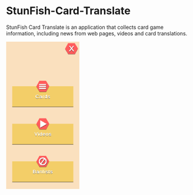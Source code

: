 # StunFish-Card-Translate
StunFish Card Translate is an application that collects card game information, including news from web pages, videos and card translations.

<img src="Images/1.png" height="400" /> 
